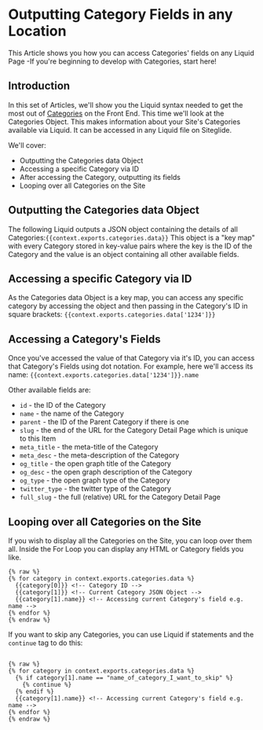 # Outputting Category Fields in any Location

This Article shows you how you can access Categories' fields on any Liquid Page -If you're beginning to develop with Categories, start here!

## Introduction

In this set of Articles, we'll show you the Liquid syntax needed to get the most out of [Categories](https://help.siteglide.com/article/123-categories-getting-started) on the Front End. This time we'll look at the Categories Object. This makes information about your Site's Categories available via Liquid. It can be accessed in any Liquid file on Siteglide.

We'll cover:

* Outputting the Categories data Object
* Accessing a specific Category via ID
* After accessing the Category, outputting its fields
* Looping over all Categories on the Site

## Outputting the Categories data Object

The following Liquid outputs a JSON object containing the details of all Categories:`{{context.exports.categories.data}}` This object is a "key map" with every Category stored in key-value pairs where the key is the ID of the Category and the value is an object containing all other available fields.

## Accessing a specific Category via ID

As the Categories data Object is a key map, you can access any specific category by accessing the object and then passing in the Category's ID in square brackets: `{{context.exports.categories.data['1234']}}`

## Accessing a Category's Fields

Once you've accessed the value of that Category via it's ID, you can access that Category's Fields using dot notation. For example, here we'll access its name: `{{context.exports.categories.data['1234']}}.name`

Other available fields are:

* `id` - the ID of the Category
* `name` - the name of the Category
* `parent` - the ID of the Parent Category if there is one
* `slug` - the end of the URL for the Category Detail Page which is unique to this Item
* `meta_title` - the meta-title of the Category
* `meta_desc` - the meta-description of the Category
* `og_title` - the open graph title of the Category
* `og_desc` - the open graph description of the Category
* `og_type` - the open graph type of the Category
* `twitter_type` - the twitter type of the Category
* `full_slug` - the full (relative) URL for the Category Detail Page

## Looping over all Categories on the Site

If you wish to display all the Categories on the Site, you can loop over them all. Inside the For Loop you can display any HTML or Category fields you like.

```liquid
{% raw %}
{% for category in context.exports.categories.data %}
  {{category[0]}} <!-- Category ID -->
  {{category[1]}} <!-- Current Category JSON Object -->
  {{category[1].name}} <!-- Accessing current Category's field e.g. name -->
{% endfor %}
{% endraw %}

```

If you want to skip any Categories, you can use Liquid if statements and the `continue` tag to do this:

```liquid

{% raw %}
{% for category in context.exports.categories.data %}
  {% if category[1].name == "name_of_category_I_want_to_skip" %}
    {% continue %}
  {% endif %}
  {{category[1].name}} <!-- Accessing current Category's field e.g. name -->
{% endfor %}
{% endraw %}
```
